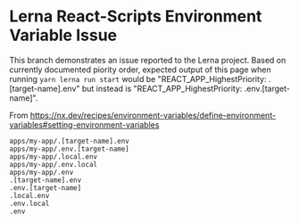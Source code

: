 # Lerna React-Scripts Environment Variable Issue

This branch demonstrates an issue reported to the Lerna project.  Based on currently documented piority order, expected output of this page when running `yarn lerna run start` would be "REACT_APP_HighestPriority: .\[target-name\].env" but instead is "REACT_APP_HighestPriority: .env.\[target-name\]".

From https://nx.dev/recipes/environment-variables/define-environment-variables#setting-environment-variables
```
apps/my-app/.[target-name].env
apps/my-app/.env.[target-name]
apps/my-app/.local.env
apps/my-app/.env.local
apps/my-app/.env
.[target-name].env
.env.[target-name]
.local.env
.env.local
.env
```

